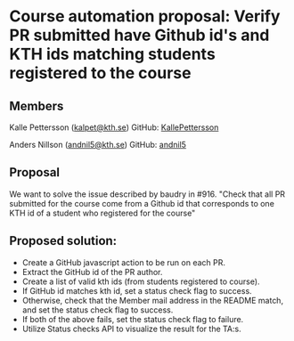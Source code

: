 # Course automation proposal: Verify PR submitted have Github id's and KTH ids matching students registered to the course 

 ## Members

 Kalle Pettersson (kalpet@kth.se)
 GitHub: [KallePettersson](https://github.com/KallePettersson)

 Anders Nillson (andnil5@kth.se)
 GitHub: [andnil5](https://github.com/andnil5)

 ## Proposal
We want to solve the issue described by baudry in #916.
"Check that all PR submitted for the course come from a Github id that corresponds to one KTH id of a student who registered for the course"

 ## Proposed solution:

* Create a GitHub javascript action to be run on each PR.
* Extract the GitHub id of the PR author.
* Create a list of valid kth ids (from students registered to course).
* If GitHub id matches kth id, set a status check flag to success.
* Otherwise, check that the Member mail address in the README match, and set the status check flag to success.
* If both of the above fails, set the status check flag to failure.
* Utilize Status checks API to visualize the result for the TA:s.